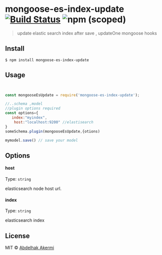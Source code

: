# mongoose-es-index-update [![Build Status](https://travis-ci.com/abakermi/mongoose-es-index-update.svg?branch=master)](https://travis-ci.com/abakermi/mongoose-es-index-update) ![npm (scoped)](https://img.shields.io/npm/v/abakermi/mongoose-es-index-update?style=plastic)

> update elastic search index after save , updateOne mongoose hooks


## Install

```
$ npm install mongoose-es-index-update
```


## Usage

```js


const mongooseEsUpdate = require('mongoose-es-index-update');

//..schema ,model
//plugin options required
const options={
   index:"myindex",
    host:"localhost:9200" //elastisearch 
}
someSchema.plugin(mongooseEsUpdate,{otions)

mymodel.save() // save your model


```


## Options


#### host

Type: `string`

elasticsearch node host url.

#### index

Type: `string`

elasticsearch index


## License

MIT © [Abdelhak Akermi](https://github.com/abakermi)
